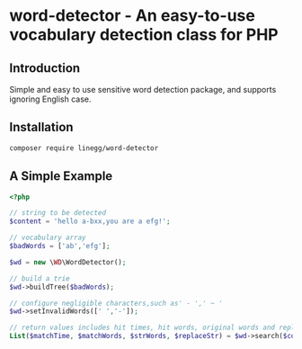 # word-detector - An easy-to-use vocabulary detection class for PHP

## Introduction
Simple and easy to use sensitive word detection package, and supports ignoring English case.

## Installation
```sh
composer require linegg/word-detector
```

## A Simple Example
```php
<?php

// string to be detected
$content = 'hello a-bxx,you are a efg!';

// vocabulary array
$badWords = ['ab','efg'];

$wd = new \WD\WordDetector();

// build a trie
$wd->buildTree($badWords);

// configure negligible characters,such as' - ',' ~ '
$wd->setInvalidWords([' ','-']);

// return values includes hit times, hit words, original words and replaced strings
List($matchTime, $matchWords, $strWords, $replaceStr) = $wd->search($content, 0, true);